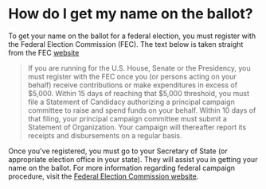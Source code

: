 # How do I get my name on the ballot? #
To get your name on the ballot for a federal election, you must
register with the Federal Election Commission (FEC). The text
below is taken straight from the FEC [website][1]

> If you are running for the U.S. House, Senate or the Presidency,
> you must register with the FEC once you (or persons acting on your behalf)
> receive contributions or make expenditures in excess of $5,000. Within 15
> days of reaching that $5,000 threshold, you must file a Statement of Candidacy
> authorizing a principal campaign committee to raise and spend funds on your behalf.
> Within 10 days of that filing, your principal campaign committee must submit a
> Statement of Organization. Your campaign will thereafter report its receipts and
> disbursements on a regular basis.

Once you've registered, you must go to your Secretary of State (or appropriate 
election office in your state). They will assist you in getting your 
name on the ballot. For more information regarding federal campaign 
procedure, visit the [Federal Election Commission website][1].


[1]: http://www.fec.gov